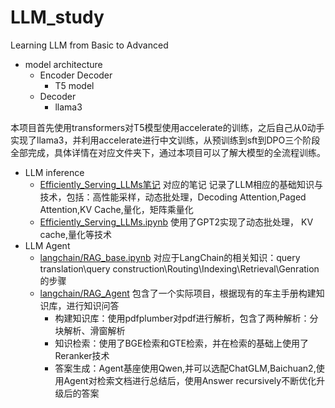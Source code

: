 # LLM_study
Learning LLM from Basic to Advanced

* model architecture 
    * Encoder Decoder
        * T5 model
    * Decoder
        * llama3  

本项目首先使用transformers对T5模型使用accelerate的训练，之后自己从0动手实现了llama3，并利用accelerate进行中文训练，从预训练到sft到DPO三个阶段全部完成，具体详情在对应文件夹下，通过本项目可以了解大模型的全流程训练。

* LLM inference
    * [Efficiently_Serving_LLMs笔记](inference_base/Efficiently_Serving_LLMs.md) 对应的笔记 记录了LLM相应的基础知识与技术，包括：高性能采样，动态批处理，Decoding Attention,Paged Attention,KV Cache,量化，矩阵乘量化
    * [Efficiently_Serving_LLMs.ipynb](inference_base/Efficiently_Serving_LLMs.ipynb) 使用了GPT2实现了动态批处理， KV cache,量化等技术
* LLM Agent  
    * [langchain/RAG_base.ipynb](langchain/RAG_base.ipynb) 对应于LangChain的相关知识：query translation\query construction\Routing\Indexing\Retrieval\Genration的步骤
    * [langchain/RAG_Agent](langchain/RAG_Agent) 包含了一个实际项目，根据现有的车主手册构建知识库，进行知识问答
        * 构建知识库：使用pdfplumber对pdf进行解析，包含了两种解析：分块解析、滑窗解析
        * 知识检索：使用了BGE检索和GTE检索，并在检索的基础上使用了Reranker技术
        * 答案生成：Agent基座使用Qwen,并可以选配ChatGLM,Baichuan2,使用Agent对检索文档进行总结后，使用Answer recursively不断优化升级后的答案